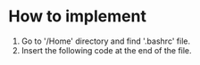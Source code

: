 # How to implement
1) Go to '/Home' directory and find '.bashrc' file.
2) Insert the following code at the end of the file.


<!-- git_branch() {
  git branch 2> /dev/null | sed -e '/^[^*]/d' -e 's/* \(.*\)/(\1)/'
}
# Terminal Prompt:
export PS1="\[\e]0;\u@\h: \w\a\]${debian_chroot:+($debian_chroot)}\[\033[01;32m\]\u\[\033[00m\]:\[\033[01;34m\]\w\[\033[00m\] \[\033[00;91m\]\$(git_branch)\[\033[00m\]\$ "
-->
